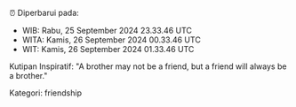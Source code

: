 ⏰ Diperbarui pada:
- WIB: Rabu, 25 September 2024 23.33.46 UTC
- WITA: Kamis, 26 September 2024 00.33.46 UTC
- WIT: Kamis, 26 September 2024 01.33.46 UTC

Kutipan Inspiratif:
"A brother may not be a friend, but a friend will always be a brother."


Kategori: friendship

